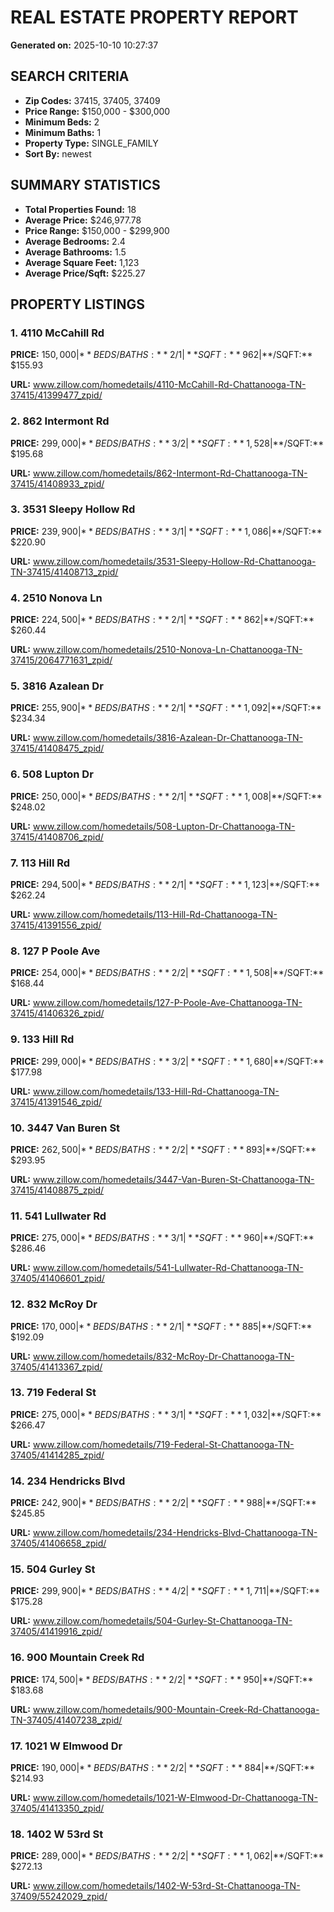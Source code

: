 # REAL ESTATE PROPERTY REPORT
**Generated on:** 2025-10-10 10:27:37

## SEARCH CRITERIA
- **Zip Codes:** 37415, 37405, 37409
- **Price Range:** $150,000 - $300,000
- **Minimum Beds:** 2
- **Minimum Baths:** 1
- **Property Type:** SINGLE_FAMILY
- **Sort By:** newest

## SUMMARY STATISTICS
- **Total Properties Found:** 18
- **Average Price:** $246,977.78
- **Price Range:** $150,000 - $299,900
- **Average Bedrooms:** 2.4
- **Average Bathrooms:** 1.5
- **Average Square Feet:** 1,123
- **Average Price/Sqft:** $225.27

## PROPERTY LISTINGS

### 1. 4110 McCahill Rd
**PRICE:** $150,000 | **BEDS/BATHS:** 2/1 | **SQFT:** 962 | **$/SQFT:** $155.93

**URL:** www.zillow.com/homedetails/4110-McCahill-Rd-Chattanooga-TN-37415/41399477_zpid/

### 2. 862 Intermont Rd
**PRICE:** $299,000 | **BEDS/BATHS:** 3/2 | **SQFT:** 1,528 | **$/SQFT:** $195.68

**URL:** www.zillow.com/homedetails/862-Intermont-Rd-Chattanooga-TN-37415/41408933_zpid/

### 3. 3531 Sleepy Hollow Rd
**PRICE:** $239,900 | **BEDS/BATHS:** 3/1 | **SQFT:** 1,086 | **$/SQFT:** $220.90

**URL:** www.zillow.com/homedetails/3531-Sleepy-Hollow-Rd-Chattanooga-TN-37415/41408713_zpid/

### 4. 2510 Nonova Ln
**PRICE:** $224,500 | **BEDS/BATHS:** 2/1 | **SQFT:** 862 | **$/SQFT:** $260.44

**URL:** www.zillow.com/homedetails/2510-Nonova-Ln-Chattanooga-TN-37415/2064771631_zpid/

### 5. 3816 Azalean Dr
**PRICE:** $255,900 | **BEDS/BATHS:** 2/1 | **SQFT:** 1,092 | **$/SQFT:** $234.34

**URL:** www.zillow.com/homedetails/3816-Azalean-Dr-Chattanooga-TN-37415/41408475_zpid/

### 6. 508 Lupton Dr
**PRICE:** $250,000 | **BEDS/BATHS:** 2/1 | **SQFT:** 1,008 | **$/SQFT:** $248.02

**URL:** www.zillow.com/homedetails/508-Lupton-Dr-Chattanooga-TN-37415/41408706_zpid/

### 7. 113 Hill Rd
**PRICE:** $294,500 | **BEDS/BATHS:** 2/1 | **SQFT:** 1,123 | **$/SQFT:** $262.24

**URL:** www.zillow.com/homedetails/113-Hill-Rd-Chattanooga-TN-37415/41391556_zpid/

### 8. 127 P Poole Ave
**PRICE:** $254,000 | **BEDS/BATHS:** 2/2 | **SQFT:** 1,508 | **$/SQFT:** $168.44

**URL:** www.zillow.com/homedetails/127-P-Poole-Ave-Chattanooga-TN-37415/41406326_zpid/

### 9. 133 Hill Rd
**PRICE:** $299,000 | **BEDS/BATHS:** 3/2 | **SQFT:** 1,680 | **$/SQFT:** $177.98

**URL:** www.zillow.com/homedetails/133-Hill-Rd-Chattanooga-TN-37415/41391546_zpid/

### 10. 3447 Van Buren St
**PRICE:** $262,500 | **BEDS/BATHS:** 2/2 | **SQFT:** 893 | **$/SQFT:** $293.95

**URL:** www.zillow.com/homedetails/3447-Van-Buren-St-Chattanooga-TN-37415/41408875_zpid/

### 11. 541 Lullwater Rd
**PRICE:** $275,000 | **BEDS/BATHS:** 3/1 | **SQFT:** 960 | **$/SQFT:** $286.46

**URL:** www.zillow.com/homedetails/541-Lullwater-Rd-Chattanooga-TN-37405/41406601_zpid/

### 12. 832 McRoy Dr
**PRICE:** $170,000 | **BEDS/BATHS:** 2/1 | **SQFT:** 885 | **$/SQFT:** $192.09

**URL:** www.zillow.com/homedetails/832-McRoy-Dr-Chattanooga-TN-37405/41413367_zpid/

### 13. 719 Federal St
**PRICE:** $275,000 | **BEDS/BATHS:** 3/1 | **SQFT:** 1,032 | **$/SQFT:** $266.47

**URL:** www.zillow.com/homedetails/719-Federal-St-Chattanooga-TN-37405/41414285_zpid/

### 14. 234 Hendricks Blvd
**PRICE:** $242,900 | **BEDS/BATHS:** 2/2 | **SQFT:** 988 | **$/SQFT:** $245.85

**URL:** www.zillow.com/homedetails/234-Hendricks-Blvd-Chattanooga-TN-37405/41406658_zpid/

### 15. 504 Gurley St
**PRICE:** $299,900 | **BEDS/BATHS:** 4/2 | **SQFT:** 1,711 | **$/SQFT:** $175.28

**URL:** www.zillow.com/homedetails/504-Gurley-St-Chattanooga-TN-37405/41419916_zpid/

### 16. 900 Mountain Creek Rd
**PRICE:** $174,500 | **BEDS/BATHS:** 2/2 | **SQFT:** 950 | **$/SQFT:** $183.68

**URL:** www.zillow.com/homedetails/900-Mountain-Creek-Rd-Chattanooga-TN-37405/41407238_zpid/

### 17. 1021 W Elmwood Dr
**PRICE:** $190,000 | **BEDS/BATHS:** 2/2 | **SQFT:** 884 | **$/SQFT:** $214.93

**URL:** www.zillow.com/homedetails/1021-W-Elmwood-Dr-Chattanooga-TN-37405/41413350_zpid/

### 18. 1402 W 53rd St
**PRICE:** $289,000 | **BEDS/BATHS:** 2/2 | **SQFT:** 1,062 | **$/SQFT:** $272.13

**URL:** www.zillow.com/homedetails/1402-W-53rd-St-Chattanooga-TN-37409/55242029_zpid/
